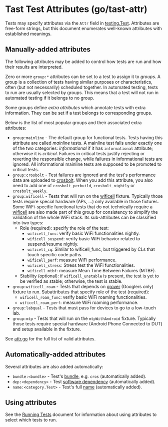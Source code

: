 # Tast Test Attributes (go/tast-attr)

Tests may specify attributes via the `Attr` field in [testing.Test]. Attributes
are free-form strings, but this document enumerates well-known attributes with
established meanings.

## Manually-added attributes

The following attributes may be added to control how tests are run and how their
results are interpreted.

Zero or more `group:*` attributes can be set to a test to assign it to
*groups*. A group is a collection of tests having similar purposes or
characteristics, often (but not necessarily) scheduled together.
In automated testing, tests to run are usually selected by groups.
This means that a test will not run in automated testing if it belongs
to no group.

Some groups define *extra attributes* which annotate tests with extra
information. They can be set if a test belongs to corresponding groups.

Below is the list of most popular groups and their associated extra attributes:

*   `group:mainline` - The default group for functional tests. Tests having
    this attribute are called *mainline* tests. A mainline test falls under
    exactly one of the two categories: *informational* if it has `informational`
    attribute; otherwise it is *critical*.
    Failures in critical tests justify rejecting or reverting the responsible
    change, while failures in informational tests are ignored.
    All informational mainline tests are supposed to be promoted to critical
    tests.
*   `group:crosbolt` - Test failures are ignored and the test's performance data
    are uploaded to [crosbolt]. When you add this attribute, you also need to
    add one of `crosbolt_perbuild`, `crosbolt_nightly` or `crosbolt_weekly`.
*   `group:wificell` - Tests that will run on the [wificell] fixture. Typically
    those tests require special hardware (APs, ...) only available in those
    fixtures. Some WiFi-specific functional tests that do not technically
    require a [wificell] are also made part of this group for consistency to
    simplify the validation of the whole WiFi stack.
    Its sub-attributes can be classified into two types:
    *  Role (required): specify the role of the test:
       *  `wificell_func`: verify basic WiFi functionalities nightly.
       *  `wificell_suspend`: verify basic WiFi behavior related to
          suspend/resume nightly.
       *  `wificell_cq`: Similar to wificell_func, but triggered by CLs that
          touch specific code paths.
       *  `wificell_perf`: measure WiFi performance.
       *  `wificell_stress`: Stress test the WiFi functionalities.
       *  `wificell_mtbf`: measure Mean Time Between Failures (MTBF).
    *  Stability (optional): if `wificell_unstable` is present, the test is yet
       to be verified as stable; otherwise, the test is stable.
*   `group:wificell_roam` - Tests that depends on [grover] (Googlers only) fixture to run.
    Subattributes that specify role of the test (required):
    *  `wificell_roam_func`: verify basic WiFi roaming functionalities.
    *  `wificell_roam_perf`: measure WiFi roaming performance.
*   `group:labqual` - Tests that must pass for devices to go to a low-touch lab.
*   `group:mtp` - Tests that will run on the `mtpWithAndroid` fixture. Typically
    those tests require special hardware (Android Phone Connected to DUT) and setup
    available in the fixture.

See [attr.go] for the full list of valid attributes.

## Automatically-added attributes

Several attributes are also added automatically:

*   `bundle:<bundle>` - Test's [bundle], e.g. `cros` (automatically added).
*   `dep:<dependency>` - Test [software dependency] (automatically added).
*   `name:<category.Test>` - Test's full [name] (automatically added).

## Using attributes

See the [Running Tests] document for information about using attributes to
select which tests to run.

[testing.Test]: https://godoc.org/chromium.googlesource.com/chromiumos/platform/tast.git/src/chromiumos/tast/testing#Test
[crosbolt]: https://crosbolt.teams.x20web.corp.google.com/prod/crosbolt/index.html
[wificell]: https://chromium.googlesource.com/chromiumos/third_party/autotest/+/main/docs/wificell.md
[grover]: https://docs.google.com/document/d/1klnkcEpbG6_0BKeLXEN9ST13-w8gcNYG1xH80dlvt7U/edit# (Googlers only)
[attr.go]: https://chromium.googlesource.com/chromiumos/platform/tast/+/refs/heads/main/src/chromiumos/tast/internal/testing/attr.go
[bundle]: overview.md#Test-bundles
[software dependency]: test_dependencies.md
[name]: writing_tests.md#Test-names
[Running Tests]: running_tests.md
